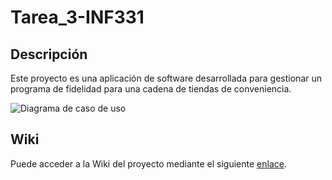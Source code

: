 # Tarea_3-INF331

## Descripción

Este proyecto es una aplicación de software desarrollada para gestionar un programa de fidelidad para una cadena de tiendas de conveniencia.



![Diagrama de caso de uso](https://github.com/user-attachments/assets/d1723056-6adf-4594-b4d3-85873d4f07c4)


## Wiki

Puede acceder a la Wiki del proyecto mediante el siguiente [enlace](https://github.com/lmellan/Tarea_3-INF331/wiki).  
